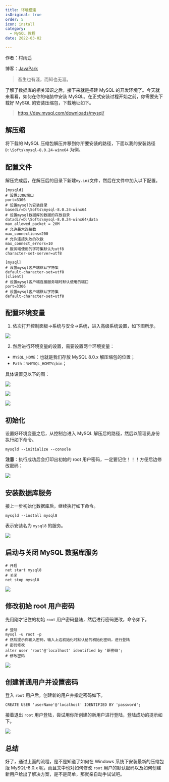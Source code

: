 ```yaml
---
title: 环境搭建
isOriginal: true
order: 5
icon: install
category:
  - MySQL 教程
date: 2022-03-02

---
```


作者：村雨遥

博客：[JavaPark](https://cunyu1943.github.io/JavaPark)

> 吾生也有涯，而知也无涯。

了解了数据库的相关知识之后，接下来就是搭建 MySQL 的开发环境了。今天就来看看，如何在你的电脑中安装 MySQL。在正式安装过程开始之前，你需要先下载好 MySQL 的安装压缩包，下载地址如下。

> https://dev.mysql.com/downloads/mysql/

## 解压缩

将下载的 MySQL 压缩包解压并移到你所要安装的路径，下面以我的安装路径 `D:\Softs\mysql-8.0.24-winx64` 为例。

## 配置文件

解压完成后，在解压后的目录下新建`my.ini`文件，然后在文件中加入以下配置。

```shell
[mysqld]
# 设置3306端口
port=3306
# 设置mysql的安装目录
basedir=D:\Softs\mysql-8.0.24-winx64
# 设置mysql数据库的数据的存放目录
datadir=D:\Softs\mysql-8.0.24-winx64\data
max_allowed_packet = 20M
# 允许最大连接数
max_connections=200
# 允许连接失败的次数
max_connect_errors=10
# 服务端使用的字符集默认为utf8
character-set-server=utf8

[mysql]
# 设置mysql客户端默认字符集
default-character-set=utf8
[client]
# 设置mysql客户端连接服务端时默认使用的端口
port=3306
# 设置mysql客户端默认字符集
default-character-set=utf8
```

## 配置环境变量

1.  依次打开控制面板->系统与安全->系统，进入高级系统设置，如下图所示。

![](./../../../.vuepress/public/img/mysql/20220302-install/high-env.png)

2.  然后进行环境变量的设置，需要设置两个环境变量：

- `MYSQL_HOME`：也就是我们存放 MySQL 8.0.x 解压缩包的位置；
- `Path`：`%MYSQL_HOMT%\bin`；

具体设置见以下的图：

![](./../../../.vuepress/public/img/mysql/20220302-install/high-setting.png)

![](./../../../.vuepress/public/img/mysql/20220302-install/sys-vari.png)

![](./../../../.vuepress/public/img/mysql/20220302-install/mysql-home.png)

## 初始化

设置好环境变量之后，从控制台进入 MySQL 解压后的路径，然后以管理员身份执行如下命令。

```shell
mysqld --initialize --console
```

**注意**：执行成功后会打印出初始的 root 用户密码，一定要记住！！！方便后边修改密码；

![](./../../../.vuepress/public/img/mysql/20220302-install/mysql-init.png)

## 安装数据库服务

接上一步初始化数据库后，继续执行如下命令。

```shell
mysqld --install mysql8
```

表示安装名为 `mysql8` 的服务。

![](./../../../.vuepress/public/img/mysql/20220302-install/mysql-service.png)

## 启动与关闭 MySQL 数据库服务

```shell
# 开启
net start mysql8
# 关闭
net stop mysql8
```

![](./../../../.vuepress/public/img/mysql/20220302-install/start-end.png)

## 修改初始 root 用户密码

先用刚才记住的初始 `root` 用户密码登陆，然后进行密码更改，命令如下。

```shell
# 登陆
mysql -u root -p
# 然后提示你输入密码，输入上边初始化时默认给的初始化密码，进行登陆
# 密码修改
alter user 'root'@'localhost' identified by '新密码';
# 修改密码
```

![](./../../../.vuepress/public/img/mysql/20220302-install/root-pass.png)

## 创建普通用户并设置密码

登入 `root` 用户后，创建新的用户并指定密码如下。

```shell
CREATE USER 'userName'@'localhost' IDENTIFIED BY 'password';
```

接着退出 `root` 用户登陆，尝试用你所创建的新用户进行登陆，登陆成功的提示如下。

![](./../../../.vuepress/public/img/mysql/20220302-install/user-pass.png)

## 总结

好了，通过上面的流程，是不是知道了如何在 Windows 系统下安装最新的压缩包版 MySQL-8.0.x 呢，而且文中也对如何修改 `root` 用户的默认密码以及如何创建新用户给出了解决方案，是不是简单，那就亲自动手试试吧。